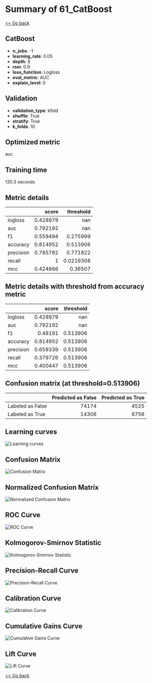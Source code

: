 # Summary of 61_CatBoost

[<< Go back](../README.md)


## CatBoost
- **n_jobs**: -1
- **learning_rate**: 0.05
- **depth**: 8
- **rsm**: 0.9
- **loss_function**: Logloss
- **eval_metric**: AUC
- **explain_level**: 0

## Validation
 - **validation_type**: kfold
 - **shuffle**: True
 - **stratify**: True
 - **k_folds**: 10

## Optimized metric
auc

## Training time

130.3 seconds

## Metric details
|           |    score |   threshold |
|:----------|---------:|------------:|
| logloss   | 0.428979 | nan         |
| auc       | 0.792192 | nan         |
| f1        | 0.559494 |   0.275999  |
| accuracy  | 0.814952 |   0.513906  |
| precision | 0.785782 |   0.771822  |
| recall    | 1        |   0.0219308 |
| mcc       | 0.424866 |   0.36507   |


## Metric details with threshold from accuracy metric
|           |    score |   threshold |
|:----------|---------:|------------:|
| logloss   | 0.428979 |  nan        |
| auc       | 0.792192 |  nan        |
| f1        | 0.48191  |    0.513906 |
| accuracy  | 0.814952 |    0.513906 |
| precision | 0.659339 |    0.513906 |
| recall    | 0.379726 |    0.513906 |
| mcc       | 0.400447 |    0.513906 |


## Confusion matrix (at threshold=0.513906)
|                  |   Predicted as False |   Predicted as True |
|:-----------------|---------------------:|--------------------:|
| Labeled as False |                74174 |                4525 |
| Labeled as True  |                14306 |                8758 |

## Learning curves
![Learning curves](learning_curves.png)
## Confusion Matrix

![Confusion Matrix](confusion_matrix.png)


## Normalized Confusion Matrix

![Normalized Confusion Matrix](confusion_matrix_normalized.png)


## ROC Curve

![ROC Curve](roc_curve.png)


## Kolmogorov-Smirnov Statistic

![Kolmogorov-Smirnov Statistic](ks_statistic.png)


## Precision-Recall Curve

![Precision-Recall Curve](precision_recall_curve.png)


## Calibration Curve

![Calibration Curve](calibration_curve_curve.png)


## Cumulative Gains Curve

![Cumulative Gains Curve](cumulative_gains_curve.png)


## Lift Curve

![Lift Curve](lift_curve.png)



[<< Go back](../README.md)
